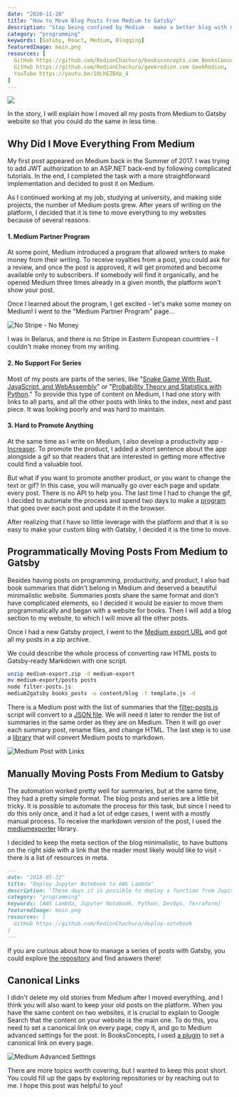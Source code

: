 ```yaml
---
date: "2020-11-20"
title: "How to Move Blog Posts From Medium to Gatsby"
description: "Stop being confined by Medium - make a better blog with Gatsby"
category: "programming"
keywords: [Gatsby, React, Medium, Blogging]
featuredImage: main.png
resources: [
  GitHub https://github.com/RodionChachura/booksconcepts.com BooksConcepts,
  GitHub https://github.com/RodionChachura/geekrodion.com GeekRodion,
  YouTube https://youtu.be/10LhEZBXp_4
]
---
```


![](/main.png)

In the story, I will explain how I moved all my posts from Medium to Gatsby website so that you could do the same in less time.

## Why Did I Move Everything From Medium

My first post appeared on Medium back in the Summer of 2017. I was trying to add JWT authorization to an ASP.NET back-end by following complicated tutorials. In the end, I completed the task with a more straightforward implementation and decided to post it on Medium.

As I continued working at my job, studying at university, and making side projects, the number of Medium posts grew. After years of writing on the platform, I decided that it is time to move everything to my websites because of several reasons.

#### 1. Medium Partner Program

At some point, Medium introduced a program that allowed writers to make money from their writing. To receive royalties from a post, you could ask for a review, and once the post is approved, it will get promoted and become available only to subscribers. If somebody will find it organically, and he opened Medium three times already in a given month, the platform won't show your post.

Once I learned about the program, I get excited - let's make some money on Medium! I went to the "Medium Partner Program" page...

![No Stripe - No Money](/countries.png)

I was in Belarus, and there is no Stripe in Eastern European countries - I couldn't make money from my writing.

#### 2. No Support For Series

Most of my posts are parts of the series, like "[Snake Game With Rust, JavaScript, and WebAssembly](https://geekrodion.com/blog/rustsnake)" or "[Probability Theory and Statistics with Python](https://geekrodion.com/blog/probability)." To provide this type of content on Medium, I had one story with links to all parts, and all the other posts with links to the index, next and past piece. It was looking poorly and was hard to maintain.

#### 3. Hard to Promote Anything

At the same time as I write on Medium, I also develop a productivity app - [Increaser](https://increaser.org). To promote the product, I added a short sentence about the app alongside a gif so that readers that are interested in getting more effective could find a valuable tool.

But what if you want to promote another product, or you want to change the text or gif? In this case, you will manually go over each page and update every post. There is no API to help you. The last time I had to change the gif, I decided to automate the process and spend two days to make a [program](https://github.com/RodionChachura/medium-updater) that goes over each post and update it in the browser.

After realizing that I have so little leverage with the platform and that it is so easy to make your custom blog with Gatsby, I decided it is the time to move.

## Programmatically Moving Posts From Medium to Gatsby

Besides having posts on programming, productivity, and product, I also had book summaries that didn't belong in Medium and deserved a beautiful minimalistic website. Summaries posts share the same format and don't have complicated elements, so I decided it would be easier to move them programmatically and began with a website for books. Then I will add a blog section to my website, to which I will move all the other posts.

Once I had a new Gatsby project, I went to the [Medium export URL](https://medium.com/me/export) and got all my posts in a zip archive.

We could describe the whole process of converting raw HTML posts to Gatsby-ready Markdown with one script.

```shell:title=cook_medium.sh
unzip medium-export.zip -d medium-export
mv medium-export/posts posts
node filter-posts.js
medium2gatsby books_posts -o content/blog -t template.js -d
```

There is a Medium post with the list of summaries that the [filter-posts.js](https://github.com/RodionChachura/booksconcepts.com/blob/master/filter-posts.js) script will convert to a [JSON file](https://github.com/RodionChachura/booksconcepts.com/blob/master/content/blog/index.json). We will need it later to render the list of summaries in the same order as they are on Medium. Then it will go over each summary post, rename files, and change HTML. The last step is to use a [library](https://github.com/jamischarles/export-medium-to-gatsby) that will convert Medium posts to markdown.

![Medium Post with Links](/books.png)

## Manually Moving Posts From Medium to Gatsby

The automation worked pretty well for summaries, but at the same time, they had a pretty simple format. The blog posts and series are a little bit tricky. It is possible to automate the process for this task, but since I need to do this only once, and it had a lot of edge cases, I went with a mostly manual process. To receive the markdown version of the post, I used the [mediumexporter](https://github.com/xdamman/mediumexporter) library.

I decided to keep the meta section of the blog minimalistic, to have buttons on the right side with a link that the reader most likely would like to visit - there is a list of resources in meta.

```md
---
date: "2018-05-22"
title: "Deploy Jupyter Notebook to AWS Lambda"
description: "These days it is possible to deploy a function from Jupiter Notebook in less than a minute."
category: "programming"
keywords: [AWS Lambda, Jupyter Notebook, Python, DevOps, Terraform]
featuredImage: main.png
resources: [
  GitHub https://github.com/RodionChachura/deploy-notebook
]
---
```

If you are curious about how to manage a series of posts with Gatsby, you could explore [the repository](https://github.com/RodionChachura/geekrodion.com) and find answers there!

## Canonical Links

I didn't delete my old stories from Medium after I moved everything, and I think you will also want to keep your old posts on the platform. When you have the same content on two websites, it is crucial to explain to Google Search that the content on your website is the main one. To do this, you need to set a canonical link on every page, copy it, and go to Medium advanced settings for the post. In BooksConcepts, I used [a plugin](https://github.com/gatsbyjs/gatsby/tree/master/packages/gatsby-plugin-canonical-urls) to set a canonical link on every page.

![Medium Advanced Settings](/canonical.png)

There are more topics worth covering, but I wanted to keep this post short. You could fill up the gaps by exploring repositories or by reaching out to me. I hope this post was helpful to you!
